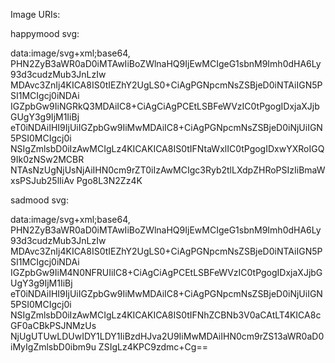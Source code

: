 Image URIs:

happymood svg:

data:image/svg+xml;base64,
PHN2ZyB3aWR0aD0iMTAwIiBoZWlnaHQ9IjEwMCIgeG1sbnM9Imh0dHA6Ly93d3cudzMub3JnLzIw
MDAvc3ZnIj4KICA8IS0tIEZhY2UgLS0+CiAgPGNpcmNsZSBjeD0iNTAiIGN5PSI1MCIgcj0iNDAi
IGZpbGw9IiNGRkQ3MDAiIC8+CiAgCiAgPCEtLSBFeWVzIC0tPgogIDxjaXJjbGUgY3g9IjM1IiBj
eT0iNDAiIHI9IjUiIGZpbGw9IiMwMDAiIC8+CiAgPGNpcmNsZSBjeD0iNjUiIGN5PSI0MCIgcj0i
NSIgZmlsbD0iIzAwMCIgLz4KICAKICA8IS0tIFNtaWxlIC0tPgogIDxwYXRoIGQ9Ik0zNSw2MCBR
NTAsNzUgNjUsNjAiIHN0cm9rZT0iIzAwMCIgc3Ryb2tlLXdpZHRoPSIzIiBmaWxsPSJub25lIiAv
Pgo8L3N2Zz4K


sadmood svg:

data:image/svg+xml;base64,
PHN2ZyB3aWR0aD0iMTAwIiBoZWlnaHQ9IjEwMCIgeG1sbnM9Imh0dHA6Ly93d3cudzMub3JnLzIw
MDAvc3ZnIj4KICA8IS0tIEZhY2UgLS0+CiAgPGNpcmNsZSBjeD0iNTAiIGN5PSI1MCIgcj0iNDAi
IGZpbGw9IiM4N0NFRUIiIC8+CiAgCiAgPCEtLSBFeWVzIC0tPgogIDxjaXJjbGUgY3g9IjM1IiBj
eT0iNDAiIHI9IjUiIGZpbGw9IiMwMDAiIC8+CiAgPGNpcmNsZSBjeD0iNjUiIGN5PSI0MCIgcj0i
NSIgZmlsbD0iIzAwMCIgLz4KICAKICA8IS0tIFNhZCBNb3V0aCAtLT4KICA8cGF0aCBkPSJNMzUs
NjUgUTUwLDUwIDY1LDY1IiBzdHJva2U9IiMwMDAiIHN0cm9rZS13aWR0aD0iMyIgZmlsbD0ibm9u
ZSIgLz4KPC9zdmc+Cg==